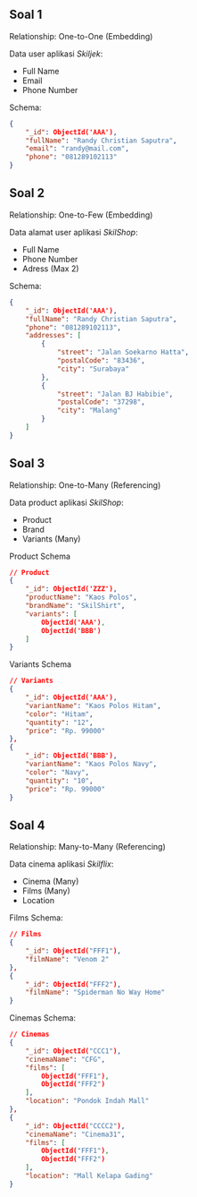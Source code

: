 ## Soal 1

Relationship: One-to-One (Embedding)

Data user aplikasi *Skiljek*:
- Full Name
- Email
- Phone Number

Schema:
```json
{
    "_id": ObjectId('AAA'),
    "fullName": "Randy Christian Saputra",
    "email": "randy@mail.com",
    "phone": "081289102113"
}
```

## Soal 2

Relationship: One-to-Few (Embedding)

Data alamat user aplikasi *SkilShop*:
- Full Name
- Phone Number
- Adress (Max 2)

Schema:
```json
{
    "_id": ObjectId('AAA'),
    "fullName": "Randy Christian Saputra",
    "phone": "081289102113",
    "addresses": [
        {
            "street": "Jalan Soekarno Hatta",
            "postalCode": "83436",
            "city": "Surabaya"
        },
        {
            "street": "Jalan BJ Habibie",
            "postalCode": "37298",
            "city": "Malang"
        }
    ]
}
```

## Soal 3

Relationship: One-to-Many (Referencing)

Data product aplikasi *SkilShop*:
- Product
- Brand
- Variants (Many)

Product Schema
```json
// Product
{
    "_id": ObjectId('ZZZ'),
    "productName": "Kaos Polos",
    "brandName": "SkilShirt",
    "variants": [
        ObjectId('AAA'),
        ObjectId('BBB')
    ]
}
```

Variants Schema
```json
// Variants
{
    "_id": ObjectId('AAA'),
    "variantName": "Kaos Polos Hitam",
    "color": "Hitam",
    "quantity": "12",
    "price": "Rp. 99000"
},
{
    "_id": ObjectId('BBB'),
    "variantName": "Kaos Polos Navy",
    "color": "Navy",
    "quantity": "10",
    "price": "Rp. 99000"
}
```

## Soal 4

Relationship: Many-to-Many (Referencing)

Data cinema aplikasi *Skilflix*:
- Cinema (Many)
- Films (Many)
- Location

Films Schema:

```json
// Films
{
    "_id": ObjectId("FFF1"),
    "filmName": "Venom 2"
},
{
    "_id": ObjectId("FFF2"),
    "filmName": "Spiderman No Way Home"
}
```

Cinemas Schema:

```json
// Cinemas
{
    "_id": ObjectId("CCC1"),
    "cinemaName": "CFG",
    "films": [
        ObjectId("FFF1"),
        ObjectId("FFF2")
    ],
    "location": "Pondok Indah Mall"
},
{
    "_id": ObjectId("CCCC2"),
    "cinemaName": "Cinema31",
    "films": [
        ObjectId("FFF1"),
        ObjectId("FFF2")
    ],
    "location": "Mall Kelapa Gading"
}
```
